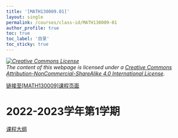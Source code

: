 ```yaml
---
title: '[MATH130009.01]'
layout: single
permalink: /courses/class-id/MATH130009-01
author_profile: true
toc: true
toc_label: '目录'
toc_sticky: true
---
```


<div class='notice--warning'>
	<p><i><a rel='license' href='http://creativecommons.org/licenses/by-nc-sa/4.0/'><img alt='Creative Commons License' style='border-width:0' src='https://i.creativecommons.org/l/by-nc-sa/4.0/88x31.png' /></a><br /> The content of this webpage is licensed under a <a rel='license' href='http://creativecommons.org/licenses/by-nc-sa/4.0/'>Creative Commons Attribution-NonCommercial-ShareAlike 4.0 International License</a>.</i></p>
</div>

<a href='https://fdu-math.github.io/courses/MATH130009'>链接至[MATH130009]课程页面<a>

# 2022-2023学年第1学期

<a href='../courses/syllabus/MATH130009.01-2022-2023-1 (Encrypted).pdf'>课程大纲</a>